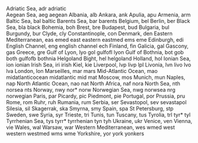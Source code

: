 Adriatic Sea,          adr adriatic  
Aegean Sea,            aeg aegean 
Albania,               alb
Ankara,                ank
Apulia,                apu
Armenia,               arm
Baltic Sea,            bal baltic
Barents Sea,           bar barents
Belgium,               bel
Berlin,                ber
Black Sea,             bla black
Bohemia,               boh
Brest,                 bre
Budapest,              bud
Bulgaria,              bul
Burgundy,              bur
Clyde,                 cly
Constantinople,        con
Denmark,               den
Eastern Mediterranean, eas emed east eastern eastmed ems eme
Edinburgh,             edi
English Channel,       eng english channel ech
Finland,               fin
Galicia,               gal
Gascony,               gas
Greece,                gre
Gulf of Lyon,          lyo gol gulfofl lyon
Gulf of Bothnia,       bot gob both gulfofb bothnia
Helgoland Bight,       hel helgoland
Holland,               hol
Ionian Sea,            ion ionian
Irish Sea,             iri irish
Kiel,                  kie
Liverpool,             lvp livp lpl
Livonia,               lvn livo lvo lva
London,                lon
Marseilles,            mar mars
Mid-Atlantic Ocean,    mao midatlanticocean midatlantic mid mat
Moscow,                mos
Munich,                mun
Naples,                nap
North Atlantic Ocean,  nao nat
North Africa,          naf nora
North Sea,             nth norsea nts
Norway,                nwy nor* norw
Norwegian Sea,         nwg norwsea nrg norwegian
Paris,                 par
Picardy,               pic
Piedmont,              pie
Portugal,              por
Prussia,               pru
Rome,                  rom
Ruhr,                  ruh
Rumania,               rum
Serbia,                ser
Sevastopol,            sev sevastapol
Silesia,               sil
Skagerrak,             ska
Smyrna,                smy
Spain,                 spa
St Petersburg,         stp
Sweden,                swe
Syria,                 syr
Trieste,               tri
Tunis,                 tun
Tuscany,               tus
Tyrolia,               trl tyr* tyl
Tyrrhenian Sea,        tys tyrr* tyrrhenian tyn tyh
Ukraine,               ukr
Venice,                ven
Vienna,                vie
Wales,                 wal
Warsaw,                war
Western Mediterranean, wes wmed west western westmed wms wme
Yorkshire,             yor york yonkers
